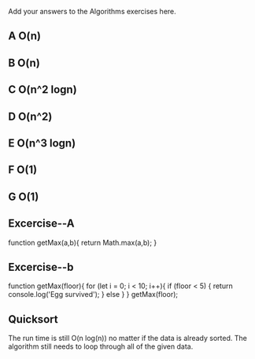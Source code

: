 Add your answers to the Algorithms exercises here.

## A O(n)
## B O(n)
## C O(n^2 logn)
## D O(n^2)
## E O(n^3 logn)
## F O(1)
## G O(1)
## Excercise--A
  function getMax(a,b){
    return Math.max(a,b);
  }
## Excercise--b
  function getMax(floor){
    for (let i = 0; i < 10; i++){
      if (floor < 5) {
        return console.log('Egg survived');
      } else 
    }
  }
  getMax(floor);

## Quicksort 
  The run time is still O(n log(n)) no matter if the data is already sorted.
  The algorithm still needs to loop through all of the given data.
